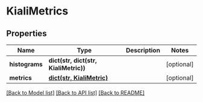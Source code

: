 # KialiMetrics

## Properties
Name | Type | Description | Notes
------------ | ------------- | ------------- | -------------
**histograms** | **dict(str, dict(str, KialiMetric))** |  | [optional] 
**metrics** | [**dict(str, KialiMetric)**](KialiMetric.md) |  | [optional] 

[[Back to Model list]](../README.md#documentation-for-models) [[Back to API list]](../README.md#documentation-for-api-endpoints) [[Back to README]](../README.md)

